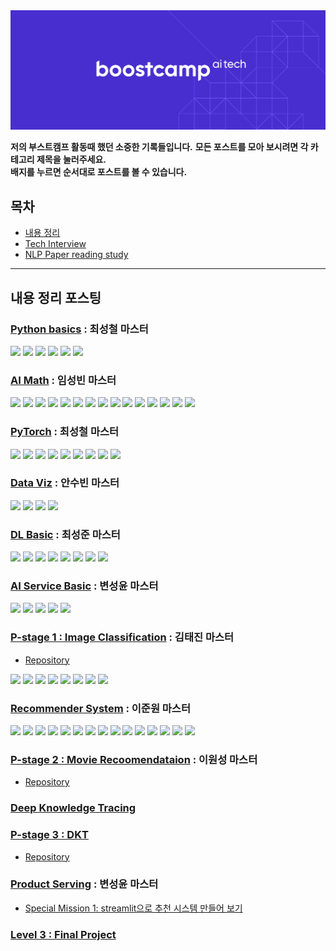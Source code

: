 <div align="center">
   <img src="/images/boostcamp_logo.png"/>
</div>

**저의 부스트캠프 활동때 했던 소중한 기록들입니다.**
**모든 포스트를 모아 보시려면 각 카테고리 제목을 눌러주세요.**  
**배지를 누르면 순서대로 포스트를 볼 수 있습니다.**

## 목차
- [내용 정리](#내용-정리-포스팅)
- [Tech Interview](https://github.com/cow-coding/Keep-going-tech-interview/tree/main)
- [NLP Paper reading study](https://github.com/kimcando/BoostcampAITech3-PaperReading-Embedding)

---

## 내용 정리 포스팅

### [Python basics](https://cow-coding.github.io/categories/level-1-python-pytorch/) : 최성철 마스터

[![](https://img.shields.io/badge/Python%20|%201-c64747?style=flat&logo=python&logoColor=ffffff)](https://cow-coding.github.io/posts/day1_python1/) [![](https://img.shields.io/badge/Python%20|%202-c85544?style=flat&logo=python&logoColor=ffffff)](https://cow-coding.github.io/posts/day1_pythonic_code/) [![](https://img.shields.io/badge/Python%20|%203-c86142?style=flat&logo=python&logoColor=ffffff)](https://cow-coding.github.io/posts/day2_1_python_oop/) [![](https://img.shields.io/badge/Python%20|%204-c86e42?style=flat&logo=python&logoColor=ffffff)](https://cow-coding.github.io/posts/day2_2_module_package/) [![](https://img.shields.io/badge/Python%20|%205-c77a43?style=flat&logo=python&logoColor=ffffff)](https://cow-coding.github.io/posts/day3_1_numpy/) [![](https://img.shields.io/badge/Python%20|%206-c68547?style=flat&logo=python&logoColor=ffffff)](https://cow-coding.github.io/posts/day5_1_pandas/)

### [AI Math](https://cow-coding.github.io/categories/level-1-ai-math/)  : 임성빈 마스터

[![](https://img.shields.io/badge/AI%20Math%20|%201-c68547?style=flat&logo=wolfram&logoColor=ffffff)](https://cow-coding.github.io/posts/day1_python1/) [![](https://img.shields.io/badge/AI%20Math%20|%202-c68744?style=flat&logo=wolfram&logoColor=ffffff)](https://cow-coding.github.io/posts/day1_pythonic_code/) [![](https://img.shields.io/badge/AI%20Math%20|%203-c68a41?style=flat&logo=wolfram&logoColor=ffffff)](https://cow-coding.github.io/posts/day2_1_python_oop/) [![](https://img.shields.io/badge/AI%20Math%20|%204-c68d3e?style=flat&logo=wolfram&logoColor=ffffff)](https://cow-coding.github.io/posts/day2_2_module_package/) [![](https://img.shields.io/badge/AI%20Math%20|%205-c6903b?style=flat&logo=wolfram&logoColor=ffffff)](https://cow-coding.github.io/posts/day3_1_numpy/) [![](https://img.shields.io/badge/AI%20Math%20|%206-c59238?style=flat&logo=wolfram&logoColor=ffffff)](https://cow-coding.github.io/posts/day5_1_pandas/) [![](https://img.shields.io/badge/AI%20Math%20|%207-c49534?style=flat&logo=wolfram&logoColor=ffffff)](https://cow-coding.github.io/posts/day6_torch1/) [![](https://img.shields.io/badge/AI%20Math%20|%208-c39831?style=flat&logo=wolfram&logoColor=ffffff)](https://cow-coding.github.io/posts/day6_torch2/) [![](https://img.shields.io/badge/AI%20Math%20|%209-c19c2e?style=flat&logo=wolfram&logoColor=ffffff)](https://cow-coding.github.io/posts/day7_torch3/) [![](https://img.shields.io/badge/AI%20Math%20|%2010-bf9f2b?style=flat&logo=wolfram&logoColor=ffffff)](https://cow-coding.github.io/posts/day7_torch4/) [![](https://img.shields.io/badge/AI%20Math%20|%2011-bda228?style=flat&logo=wolfram&logoColor=ffffff)](https://cow-coding.github.io/posts/day8_torch5/) [![](https://img.shields.io/badge/AI%20Math%20|%2012-baa526?style=flat&logo=wolfram&logoColor=ffffff)](https://cow-coding.github.io/posts/day8_torch6/) [![](https://img.shields.io/badge/AI%20Math%20|%2013-b8a823?style=flat&logo=wolfram&logoColor=ffffff)](https://cow-coding.github.io/posts/day9_torch7/) [![](https://img.shields.io/badge/AI%20Math%20|%2014-b4ac21?style=flat&logo=wolfram&logoColor=ffffff)](https://cow-coding.github.io/posts/day9_torch8/) [![](https://img.shields.io/badge/AI%20Math%20|%2015-b1af1f?style=flat&logo=wolfram&logoColor=ffffff)](https://cow-coding.github.io/posts/module/)

### [PyTorch](https://cow-coding.github.io/categories/level-1-python-pytorch/) : 최성철 마스터

[![](https://img.shields.io/badge/PyTorch%20|%207-b7b70a?style=flat&logo=pytorch&logoColor=ffffff)](https://cow-coding.github.io/posts/day6_torch1/) [![](https://img.shields.io/badge/PyTorch%20|%208-b3b70a?style=flat&logo=pytorch&logoColor=ffffff)](https://cow-coding.github.io/posts/day6_torch2/) [![](https://img.shields.io/badge/PyTorch%20|%209-afb60a?style=flat&logo=pytorch&logoColor=ffffff)](https://cow-coding.github.io/posts/day7_torch3/) [![](https://img.shields.io/badge/PyTorch%20|%2010-aab60b?style=flat&logo=pytorch&logoColor=ffffff)](https://cow-coding.github.io/posts/day7_torch4/) [![](https://img.shields.io/badge/PyTorch%20|%2011-a6b60b?style=flat&logo=pytorch&logoColor=ffffff)](https://cow-coding.github.io/posts/day8_torch5/) [![](https://img.shields.io/badge/PyTorch%20|%2012-a1b50c?style=flat&logo=pytorch&logoColor=ffffff)](https://cow-coding.github.io/posts/day8_torch6/) [![](https://img.shields.io/badge/PyTorch%20|%2013-9db50e?style=flat&logo=pytorch&logoColor=ffffff)](https://cow-coding.github.io/posts/day9_torch7/) [![](https://img.shields.io/badge/PyTorch%20|%2014-99b40f?style=flat&logo=pytorch&logoColor=ffffff)](https://cow-coding.github.io/posts/day9_torch8/) [![](https://img.shields.io/badge/PyTorch%20|%2015-94b411?style=flat&logo=pytorch&logoColor=ffffff)](https://cow-coding.github.io/posts/module/)

### [Data Viz](https://cow-coding.github.io/categories/level-1-data-viz/) : 안수빈 마스터

[![](https://img.shields.io/badge/Viz%20|%201-94b411?style=flat&logo=plotly&logoColor=ffffff)](https://cow-coding.github.io/posts/day11_viz_ot/) [![](https://img.shields.io/badge/Viz%20|%202-7bb90d?style=flat&logo=plotly&logoColor=ffffff)](https://cow-coding.github.io/posts/day11_viz1/) [![](https://img.shields.io/badge/Viz%20|%203-59be17?style=flat&logo=plotly&logoColor=ffffff)](https://cow-coding.github.io/posts/day12_viz2/) [![](https://img.shields.io/badge/Viz%20|%204-13c227?style=flat&logo=plotly&logoColor=ffffff)](https://cow-coding.github.io/posts/day12_viz3/)

### [DL Basic](https://cow-coding.github.io/categories/level-1-dl-basic/) : 최성준 마스터

[![](https://img.shields.io/badge/DL%20Basic%20|%201-1fb143?style=flat&logo=microsoftazure&logoColor=ffffff)](https://cow-coding.github.io/posts/day13_1_history/) [![](https://img.shields.io/badge/DL%20Basic%20|%202-16b14f?style=flat&logo=microsoftazure&logoColor=ffffff)](https://cow-coding.github.io/posts/day13_2_mlp/) [![](https://img.shields.io/badge/DL%20Basic%20|%203-0cb25a?style=flat&logo=microsoftazure&logoColor=ffffff)](https://cow-coding.github.io/posts/day13_3_optimization/) [![](https://img.shields.io/badge/DL%20Basic%20|%204-05b264?style=flat&logo=microsoftazure&logoColor=ffffff)](https://cow-coding.github.io/posts/day14_1_cnn/) [![](https://img.shields.io/badge/DL%20Basic%20|%205-04b26d?style=flat&logo=microsoftazure&logoColor=ffffff)](https://cow-coding.github.io/posts/day14_2_cvapps/) [![](https://img.shields.io/badge/DL%20Basic%20|%206-0ab276?style=flat&logo=microsoftazure&logoColor=ffffff)](https://cow-coding.github.io/posts/day14_3_gen1/) [![](https://img.shields.io/badge/DL%20Basic%20|%207-14b17e?style=flat&logo=microsoftazure&logoColor=ffffff)](https://cow-coding.github.io/posts/day16_rnn/) [![](https://img.shields.io/badge/DL%20Basic%20|%208-1fb185?style=flat&logo=microsoftazure&logoColor=ffffff)](https://cow-coding.github.io/posts/day16_transformer/)

### [AI Service Basic](https://cow-coding.github.io/categories/level-3-product-serving/) : 변성윤 마스터

[![](https://img.shields.io/badge/AI%20Service%20|%201-1fb185?style=flat&logo=apachespark&logoColor=ffffff)](https://cow-coding.github.io/posts/day18_1_mllifecycle/) [![](https://img.shields.io/badge/AI%20Service%20|%202-06b192?style=flat&logo=apachespark&logoColor=ffffff)](https://cow-coding.github.io/posts/day18_2_linux/) [![](https://img.shields.io/badge/AI%20Service%20|%203-00b19e?style=flat&logo=apachespark&logoColor=ffffff)](https://cow-coding.github.io/posts/day18_docker/) [![](https://img.shields.io/badge/AI%20Service%20|%204-05b0a9?style=flat&logo=apachespark&logoColor=ffffff)](https://cow-coding.github.io/posts/day18_MLflow/) [![](https://img.shields.io/badge/AI%20Service%20|%205-1fafb1?style=flat&logo=apachespark&logoColor=ffffff)](https://cow-coding.github.io/posts/day19_1_service_model/)

### [P-stage 1 : Image Classification](https://cow-coding.github.io/categories/p-stage/) : 김태진 마스터
- [Repository](https://github.com/cow-coding/boostcamp-3rd-level1-image-classification)

[![](https://img.shields.io/badge/Project%20|%201-1fafb1?style=flat&logo=weightsandbiases&logoColor=ffffff)](https://cow-coding.github.io/posts/day23_pstage1/) [![](https://img.shields.io/badge/Project%20|%202-00a8b4?style=flat&logo=weightsandbiases&logoColor=ffffff)](https://cow-coding.github.io/posts/day24_pstage2/) [![](https://img.shields.io/badge/Project%20|%203-00a2b6?style=flat&logo=weightsandbiases&logoColor=ffffff)](https://cow-coding.github.io/posts/day25_pstage3/) [![](https://img.shields.io/badge/Project%20|%204-009bb7?style=flat&logo=weightsandbiases&logoColor=ffffff)](https://cow-coding.github.io/posts/day26_pstage4/) [![](https://img.shields.io/badge/Project%20|%205-0093b7?style=flat&logo=weightsandbiases&logoColor=ffffff)](https://cow-coding.github.io/posts/day27_pstage5/) [![](https://img.shields.io/badge/Project%20|%206-008cb7?style=flat&logo=weightsandbiases&logoColor=ffffff)](https://cow-coding.github.io/posts/day28_pstage6/) [![](https://img.shields.io/badge/Project%20|%207-0084b4?style=flat&logo=weightsandbiases&logoColor=ffffff)](https://cow-coding.github.io/posts/day29_pstage9/) [![](https://img.shields.io/badge/Project%20|%208-1f7cb1?style=flat&logo=weightsandbiases&logoColor=ffffff)](https://cow-coding.github.io/posts/day31_pstage_10/)

### [Recommender System](https://cow-coding.github.io/categories/level-2-추천-시스템-이론/) : 이준원 마스터

[![](https://img.shields.io/badge/RecSys%20|%201-1f7cb1?style=flat&logo=spotify&logoColor=ffffff)](https://cow-coding.github.io/posts/day32_recsysbasic1/) [![](https://img.shields.io/badge/RecSys%20|%202-0378b3?style=flat&logo=spotify&logoColor=ffffff)](https://cow-coding.github.io/posts/day32_recsysbasic2/) [![](https://img.shields.io/badge/RecSys%20|%203-0074b5?style=flat&logo=spotify&logoColor=ffffff)](https://cow-coding.github.io/posts/day32_recsysbasic3/) [![](https://img.shields.io/badge/RecSys%20|%204-0070b6?style=flat&logo=spotify&logoColor=ffffff)](https://cow-coding.github.io/posts/day32_recsysbasic4/) [![](https://img.shields.io/badge/RecSys%20|%205-006bb7?style=flat&logo=spotify&logoColor=ffffff)](https://cow-coding.github.io/posts/day33_recsysbasic5/) [![](https://img.shields.io/badge/RecSys%20|%206-0067b9?style=flat&logo=spotify&logoColor=ffffff)](https://cow-coding.github.io/posts/day34_recsysbasic6/) [![](https://img.shields.io/badge/RecSys%20|%207-0062b9?style=flat&logo=spotify&logoColor=ffffff)](https://cow-coding.github.io/posts/day35_recsysbasic7/) [![](https://img.shields.io/badge/RecSys%20|%208-005dba?style=flat&logo=spotify&logoColor=ffffff)](https://cow-coding.github.io/posts/day35_recsysbasic8/) [![](https://img.shields.io/badge/RecSys%20|%209-0058ba?style=flat&logo=spotify&logoColor=ffffff)](https://cow-coding.github.io/posts/day35_recsysbasic9/) [![](https://img.shields.io/badge/RecSys%20|%2010-0053ba?style=flat&logo=spotify&logoColor=ffffff)](https://cow-coding.github.io/posts/day36_recsys1/) [![](https://img.shields.io/badge/RecSys%20|%2011-004db9?style=flat&logo=spotify&logoColor=ffffff)](https://cow-coding.github.io/posts/day36_recsys2/) [![](https://img.shields.io/badge/RecSys%20|%2012-0047b8?style=flat&logo=spotify&logoColor=ffffff)](https://cow-coding.github.io/posts/day38_recsys3/) [![](https://img.shields.io/badge/RecSys%20|%2013-0041b6?style=flat&logo=spotify&logoColor=ffffff)](https://cow-coding.github.io/posts/day38_recsys4/) [![](https://img.shields.io/badge/RecSys%20|%2014-063ab4?style=flat&logo=spotify&logoColor=ffffff)](https://cow-coding.github.io/posts/day39_recsys5/) [![](https://img.shields.io/badge/RecSys%20|%2015-1f32b1?style=flat&logo=spotify&logoColor=ffffff)](https://cow-coding.github.io/posts/day40_recsys6/)

### [P-stage 2 : Movie Recoomendataion]() : 이원성 마스터
- [Repository](https://github.com/cow-coding/boostcamp-3rd-level2-movie-recommendation)

### [Deep Knowledge Tracing](https://cow-coding.github.io/categories/level-2-dkt/)

### [P-stage 3 : DKT](https://cow-coding.github.io/categories/p-stage/)
- [Repository]()

### [Product Serving](https://cow-coding.github.io/categories/level-3-product-serving/) : 변성윤 마스터

- [Special Mission 1: streamlit으로 추천 시스템 만들어 보기](https://github.com/cow-coding/NAVER-BoostCamp-AI-Tech-3rd/tree/main/streamlit-recommendation)

### [Level 3 : Final Project](https://cow-coding.github.io/categories/level-3-final-project/)
